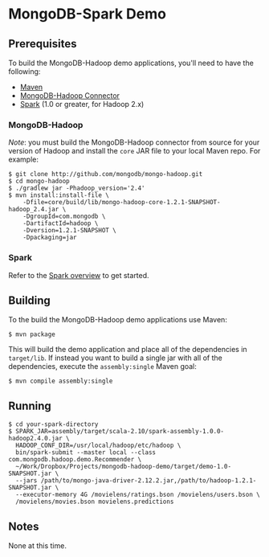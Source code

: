 # MongoDB-Spark Demo

## Prerequisites

To build the MongoDB-Hadoop demo applications, you'll need to have the following:

* [Maven](http://maven.apache.org)
* [MongoDB-Hadoop Connector](http://github.com/mongodb/mongo-hadoop)
* [Spark](http://spark.apache.org) (1.0 or greater, for Hadoop 2.x)

### MongoDB-Hadoop

*Note*: you must build the MongoDB-Hadoop connector from source for your version of Hadoop and install the `core` JAR file to your local Maven repo. For example:

    $ git clone http://github.com/mongodb/mongo-hadoop.git
    $ cd mongo-hadoop
    $ ./gradlew jar -Phadoop_version='2.4'
    $ mvn install:install-file \
        -Dfile=core/build/lib/mongo-hadoop-core-1.2.1-SNAPSHOT-hadoop_2.4.jar \
        -DgroupId=com.mongodb \
        -DartifactId=hadoop \
        -Dversion=1.2.1-SNAPSHOT \
        -Dpackaging=jar

### Spark

Refer to the [Spark overview](http://spark.apache.org/docs/latest/index.html) to get started.

## Building

To the build the MongoDB-Hadoop demo applications use Maven:

    $ mvn package

This will build the demo application and place all of the dependencies in `target/lib`. If instead you want to build a single jar with all of the dependencies, execute the `assembly:single` Maven goal:

    $ mvn compile assembly:single

<!---
## Deploying

Deploy your JAR file to the appropriate location for your Hadoop distribution, e.g. `/usr/lib/hadoop/lib`.
--->

## Running

    $ cd your-spark-directory
    $ SPARK_JAR=assembly/target/scala-2.10/spark-assembly-1.0.0-hadoop2.4.0.jar \
      HADOOP_CONF_DIR=/usr/local/hadoop/etc/hadoop \
      bin/spark-submit --master local --class com.mongodb.hadoop.demo.Recommender \
      ~/Work/Dropbox/Projects/mongodb-hadoop-demo/target/demo-1.0-SNAPSHOT.jar \
      --jars /path/to/mongo-java-driver-2.12.2.jar,/path/to/hadoop-1.2.1-SNAPSHOT.jar \
      --executor-memory 4G /movielens/ratings.bson /movielens/users.bson \
      /movielens/movies.bson movielens.predictions
        
## Notes

None at this time.
